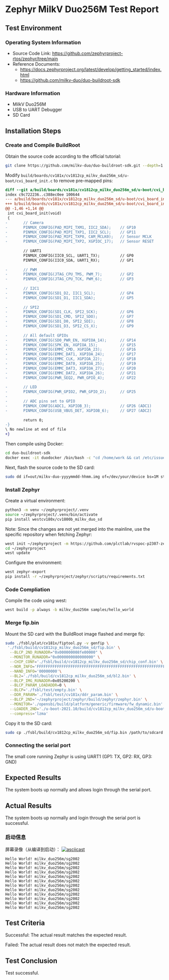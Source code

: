 # Zephyr MilkV Duo256M Test Report

## Test Environment

### Operating System Information

- Source Code Link: https://github.com/zephyrproject-rtos/zephyr/tree/main
- Reference Documents:
    - https://docs.zephyrproject.org/latest/develop/getting_started/index.html
    - https://github.com/milkv-duo/duo-buildroot-sdk

### Hardware Information

- MilkV Duo256M
- USB to UART Debugger 
- SD Card

## Installation Steps

### Create and Compile BuildRoot

Obtain the source code according to the official tutorial:
```bash
git clone https://github.com/milkv-duo/duo-buildroot-sdk.git --depth=1
```

Modify `build/boards/cv181x/cv1812cp_milkv_duo256m_sd/u-boot/cvi_board_init.c` to remove pre-mapped pins:
```diff
diff --git a/build/boards/cv181x/cv1812cp_milkv_duo256m_sd/u-boot/cvi_board_init.c b/build/boards/cv181x/cv1812cp_milkv_duo256m_sd/u-boot/cvi_board_init.c
index c9c722236..c388ec0ee 100644
--- a/build/boards/cv181x/cv1812cp_milkv_duo256m_sd/u-boot/cvi_board_init.c
+++ b/build/boards/cv181x/cv1812cp_milkv_duo256m_sd/u-boot/cvi_board_init.c
@@ -1,46 +1,14 @@
 int cvi_board_init(void)
 {
-       // Camera
-       PINMUX_CONFIG(PAD_MIPI_TXM1, IIC2_SDA);    // GP10
-       PINMUX_CONFIG(PAD_MIPI_TXP1, IIC2_SCL);    // GP11
-       PINMUX_CONFIG(PAD_MIPI_TXP0, CAM_MCLK0);   // Sensor MCLK
-       PINMUX_CONFIG(PAD_MIPI_TXP2, XGPIOC_17);   // Sensor RESET
 
        // UART1
        PINMUX_CONFIG(IIC0_SCL, UART1_TX);         // GP0
        PINMUX_CONFIG(IIC0_SDA, UART1_RX);         // GP1
 
-       // PWM
-       PINMUX_CONFIG(JTAG_CPU_TMS, PWM_7);        // GP2
-       PINMUX_CONFIG(JTAG_CPU_TCK, PWM_6);        // GP3
 
-       // I2C1
-       PINMUX_CONFIG(SD1_D2, IIC1_SCL);           // GP4
-       PINMUX_CONFIG(SD1_D1, IIC1_SDA);           // GP5
 
-       // SPI2
-       PINMUX_CONFIG(SD1_CLK, SPI2_SCK);          // GP6
-       PINMUX_CONFIG(SD1_CMD, SPI2_SDO);          // GP7
-       PINMUX_CONFIG(SD1_D0, SPI2_SDI);           // GP8
-       PINMUX_CONFIG(SD1_D3, SPI2_CS_X);          // GP9
 
-       // All default GPIOs
-       PINMUX_CONFIG(SD0_PWR_EN, XGPIOA_14);      // GP14
-       PINMUX_CONFIG(SPK_EN, XGPIOA_15);          // GP15
-       PINMUX_CONFIG(EMMC_CMD, XGPIOA_23);        // GP16
-       PINMUX_CONFIG(EMMC_DAT1, XGPIOA_24);       // GP17
-       PINMUX_CONFIG(EMMC_CLK, XGPIOA_22);        // GP18
-       PINMUX_CONFIG(EMMC_DAT0, XGPIOA_25);       // GP19
-       PINMUX_CONFIG(EMMC_DAT3, XGPIOA_27);       // GP20
-       PINMUX_CONFIG(EMMC_DAT2, XGPIOA_26);       // GP21
-       PINMUX_CONFIG(PWR_SEQ2, PWR_GPIO_4);       // GP22
 
-       // LED
-       PINMUX_CONFIG(PWR_GPIO2, PWR_GPIO_2);      // GP25
-
-       // ADC pins set to GPIO
-       PINMUX_CONFIG(ADC1, XGPIOB_3);             // GP26 (ADC1)
-       PINMUX_CONFIG(USB_VBUS_DET, XGPIOB_6);     // GP27 (ADC2)
 
        return 0;
-}
\ No newline at end of file
+}

```

Then compile using Docker:
```bash
cd duo-buildroot-sdk
docker exec -it duodocker /bin/bash -c "cd /home/work && cat /etc/issue && ./build.sh milkv-duo256m"
```

Next, flash the source code to the SD card:
```bash 
sudo dd if=out/milkv-duo-yyyymmdd-hhmm.img of=/dev/your/device bs=1M status=progress
```

### Install Zephyr

Create a virtual environment:

```bash
python3 -m venv ~/zephyrproject/.venv
source ~/zephyrproject/.venv/bin/activate
pip install westcv180x/cv1800b_milkv_duo_sd
```

Note: Since the changes are not yet merged into the mainline, use the specific repository when fetching Zephyr:
```bash
west init ~/zephyrproject -m https://github.com/plctlab/rvspoc-p2307-zephyr.git
cd ~/zephyrproject
west update
```

Configure the environment:
```bash
west zephyr-export
pip install -r ~/zephyrproject/zephyr/scripts/requirements.txt
```

### Code Compliation

Compile the code using west:
```bash
west build -p always -b milkv_duo256m samples/hello_world
```

### Merge fip.bin

Mount the SD card with the BuildRoot image flashed and merge fip:
```bash
sudo ./fsbl/plat/cv181x/fiptool.py -v genfip \
 './fsbl/build/cv1812cp_milkv_duo256m_sd/fip.bin' \
  --BLCP_2ND_RUNADDR="0x000000008fe00000" \
  --MONITOR_RUNADDR="0x0000000080000000" \
  --CHIP_CONF='./fsbl/build/cv1812cp_milkv_duo256m_sd/chip_conf.bin' \
  --NOR_INFO='FFFFFFFFFFFFFFFFFFFFFFFFFFFFFFFFFFFFFFFFFFFFFFFFFFFFFFFFFFFFFFFFFFFFFFFF' \
  --NAND_INFO='00000000'\
  --BL2='./fsbl/build/cv1812cp_milkv_duo256m_sd/bl2.bin' \
  --BLCP_IMG_RUNADDR=0x05200200 \
  --BLCP_PARAM_LOADADDR=0 \
  --BLCP='./fsbl/test/empty.bin' \
  --DDR_PARAM='./fsbl/test/cv181x/ddr_param.bin' \
  --BLCP_2ND='~/zephyrproject/zephyr/build/zephyr/zephyr.bin' \
  --MONITOR='./opensbi/build/platform/generic/firmware/fw_dynamic.bin' \
  --LOADER_2ND='./u-boot-2021.10/build/cv1812cp_milkv_duo256m_sd/u-boot-raw.bin' \
  --compress='lzma'

```

Copy it to the SD card:
```bash
sudo cp ./fsbl/build/cv1812cp_milkv_duo256m_sd/fip.bin /path/to/sdcard
```

### Connecting the serial port

The small core running Zephyr is using UART1 (GP1: TX, GP2: RX, GP3: GND)

## Expected Results

The system boots up normally and allows login through the serial port.


## Actual Results

The system boots up normally and login through the serial port is successful.

### 启动信息

屏幕录像（从编译到启动）：
[![asciicast](https://asciinema.org/a/l8UeZmW5Q6xRS2wBAdL4GFlXp.svg)](https://asciinema.org/a/l8UeZmW5Q6xRS2wBAdL4GFlXp)

```log
Hello World! milkv_duo256m/sg2002
Hello World! milkv_duo256m/sg2002
Hello World! milkv_duo256m/sg2002
Hello World! milkv_duo256m/sg2002
Hello World! milkv_duo256m/sg2002
Hello World! milkv_duo256m/sg2002
Hello World! milkv_duo256m/sg2002
Hello World! milkv_duo256m/sg2002
Hello World! milkv_duo256m/sg2002
Hello World! milkv_duo256m/sg2002
Hello World! milkv_duo256m/sg2002
Hello World! milkv_duo256m/sg2002
```

## Test Criteria

Successful: The actual result matches the expected result.

Failed: The actual result does not match the expected result.

## Test Conclusion

Test successful.
